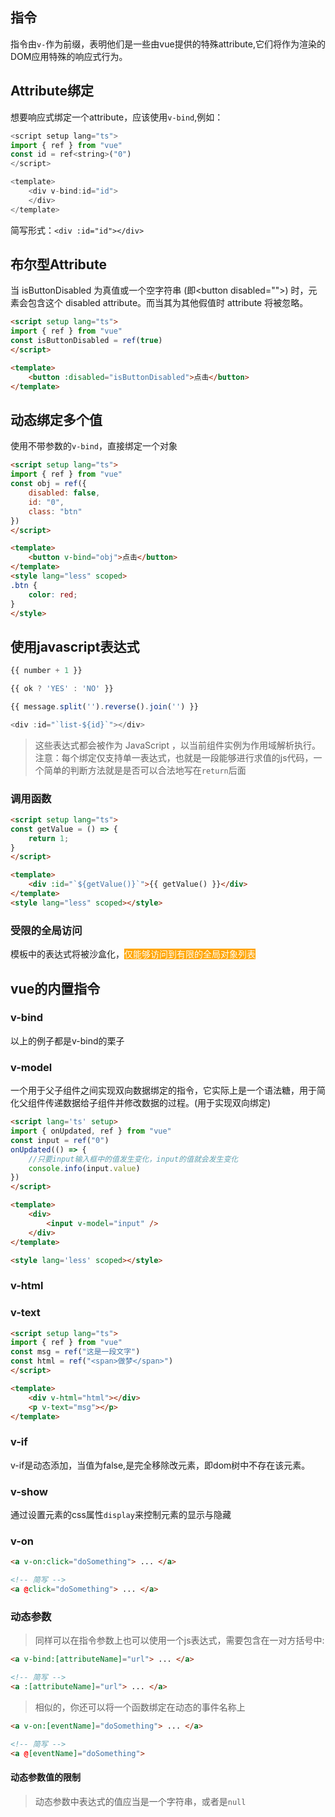 ## 指令
指令由`v-`作为前缀，表明他们是一些由vue提供的特殊attribute,它们将作为渲染的DOM应用特殊的响应式行为。
## Attribute绑定
想要响应式绑定一个attribute，应该使用`v-bind`,例如：
```javascript
<script setup lang="ts">
import { ref } from "vue"
const id = ref<string>("0")
</script>

<template>
	<div v-bind:id="id">
	</div>
</template>
```
简写形式：`<div :id="id"></div>`
## 布尔型Attribute
当 isButtonDisabled 为真值或一个空字符串 (即\<button disabled="">) 时，元素会包含这个 disabled attribute。而当其为其他假值时 attribute 将被忽略。
```html
<script setup lang="ts">
import { ref } from "vue"
const isButtonDisabled = ref(true)
</script>

<template>
	<button :disabled="isButtonDisabled">点击</button>
</template>
```
## 动态绑定多个值
使用不带参数的`v-bind`，直接绑定一个对象
```html
<script setup lang="ts">
import { ref } from "vue"
const obj = ref({
	disabled: false,
	id: "0",
	class: "btn"
})
</script>

<template>
	<button v-bind="obj">点击</button>
</template>
<style lang="less" scoped>
.btn {
	color: red;
}
</style>
```
## 使用javascript表达式
```javascript
{{ number + 1 }}

{{ ok ? 'YES' : 'NO' }}

{{ message.split('').reverse().join('') }}

<div :id="`list-${id}`"></div>
```
> 这些表达式都会被作为 JavaScript ，以当前组件实例为作用域解析执行。注意：每个绑定仅支持单一表达式，也就是一段能够进行求值的js代码，一个简单的判断方法就是是否可以合法地写在`return`后面
### 调用函数
```html
<script setup lang="ts">
const getValue = () => {
	return 1;
}
</script>

<template>
	<div :id="`${getValue()}`">{{ getValue() }}</div>
</template>
<style lang="less" scoped></style>
```
### 受限的全局访问
模板中的表达式将被沙盒化，<span style="color:#fff;background-color:orange">仅能够访问到有限的全局对象列表<span>

## vue的内置指令
### v-bind
以上的例子都是v-bind的栗子
### v-model
一个用于父子组件之间实现双向数据绑定的指令，它实际上是一个语法糖，用于简化父组件传递数据给子组件并修改数据的过程。(用于实现双向绑定)
```html
<script lang='ts' setup>
import { onUpdated, ref } from "vue"
const input = ref("0")
onUpdated(() => {
	//只要input输入框中的值发生变化，input的值就会发生变化
	console.info(input.value)
})
</script>

<template>
	<div>
		<input v-model="input" />
	</div>
</template>

<style lang='less' scoped></style>
```
### v-html
### v-text
```html
<script setup lang="ts">
import { ref } from "vue"
const msg = ref("这是一段文字")
const html = ref("<span>做梦</span>")
</script>

<template>
	<div v-html="html"></div>
	<p v-text="msg"></p>
</template>
```
### v-if
v-if是动态添加，当值为false,是完全移除改元素，即dom树中不存在该元素。
### v-show
通过设置元素的css属性`display`来控制元素的显示与隐藏
### v-on
```html
<a v-on:click="doSomething"> ... </a>

<!-- 简写 -->
<a @click="doSomething"> ... </a>
```
### 动态参数
> 同样可以在指令参数上也可以使用一个js表达式，需要包含在一对方括号中:
```html
<a v-bind:[attributeName]="url"> ... </a>

<!-- 简写 -->
<a :[attributeName]="url"> ... </a>
```
> 相似的，你还可以将一个函数绑定在动态的事件名称上
```html
<a v-on:[eventName]="doSomething"> ... </a>

<!-- 简写 -->
<a @[eventName]="doSomething">
```
#### 动态参数值的限制
> 动态参数中表达式的值应当是一个字符串，或者是`null`